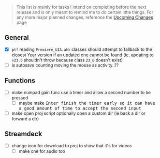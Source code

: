 > This list is mainly for tasks I intend on completing before the next release and is only meant to remind me to do certain little things. For any more major planned changes, reference the [Upcoming Changes](https://github.com/users/Tomshiii/projects/1) page

## General
- [x] `ptf` reading `Premiere_UIA.ahk` classes should attempt to fallback to the closest Year version if an updated one cannot be found (ie. updating to `v23.6` shouldn't throw because class `23_6` doesn't exist)
- [ ] is autosave counting moving the mouse as activity..??

## Functions
- [ ] make numpad gain func use a timer and allow a second number to be pressed
    - [ ] maybe make <kbd>Enter<kbd> finish the timer early so it can have a good amount of time to accept the second input
- [ ] make open proj script optionally open a custom dir (ie back a dir or forward a dir)

## Streamdeck
- [ ] change icon for download to proj to show that it's for videos
    - [ ] make one for audio too